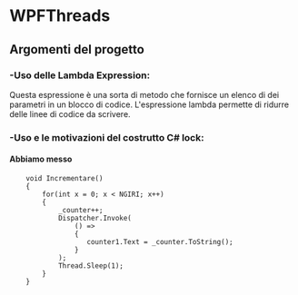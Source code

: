 # WPFThreads
## Argomenti del progetto
### -Uso delle Lambda Expression: 
Questa espressione è una sorta di metodo che fornisce un elenco di dei parametri in un blocco di codice. L'espressione lambda permette di ridurre delle linee di codice da scrivere.
### -Uso e le motivazioni del costrutto C# lock:
#### Abbiamo messo
        void Incrementare()
        {
            for(int x = 0; x < NGIRI; x++)
            {
                _counter++;
                Dispatcher.Invoke(
                    () =>
                    {
                       counter1.Text = _counter.ToString();
                    }
                );
                Thread.Sleep(1);
            }
        }

